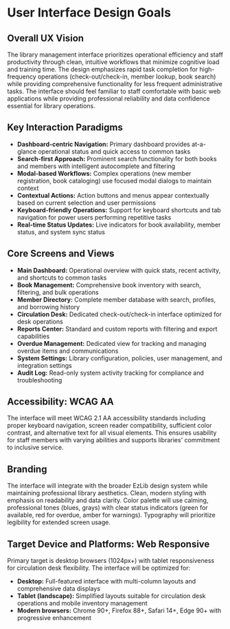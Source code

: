# User Interface Design Goals

## Overall UX Vision
The library management interface prioritizes operational efficiency and staff productivity through clean, intuitive workflows that minimize cognitive load and training time. The design emphasizes rapid task completion for high-frequency operations (check-out/check-in, member lookup, book search) while providing comprehensive functionality for less frequent administrative tasks. The interface should feel familiar to staff comfortable with basic web applications while providing professional reliability and data confidence essential for library operations.

## Key Interaction Paradigms
- **Dashboard-centric Navigation:** Primary dashboard provides at-a-glance operational status and quick access to common tasks
- **Search-first Approach:** Prominent search functionality for both books and members with intelligent autocomplete and filtering
- **Modal-based Workflows:** Complex operations (new member registration, book cataloging) use focused modal dialogs to maintain context
- **Contextual Actions:** Action buttons and menus appear contextually based on current selection and user permissions
- **Keyboard-friendly Operations:** Support for keyboard shortcuts and tab navigation for power users performing repetitive tasks
- **Real-time Status Updates:** Live indicators for book availability, member status, and system sync status

## Core Screens and Views
- **Main Dashboard:** Operational overview with quick stats, recent activity, and shortcuts to common tasks
- **Book Management:** Comprehensive book inventory with search, filtering, and bulk operations
- **Member Directory:** Complete member database with search, profiles, and borrowing history
- **Circulation Desk:** Dedicated check-out/check-in interface optimized for desk operations
- **Reports Center:** Standard and custom reports with filtering and export capabilities
- **Overdue Management:** Dedicated view for tracking and managing overdue items and communications
- **System Settings:** Library configuration, policies, user management, and integration settings
- **Audit Log:** Read-only system activity tracking for compliance and troubleshooting

## Accessibility: WCAG AA
The interface will meet WCAG 2.1 AA accessibility standards including proper keyboard navigation, screen reader compatibility, sufficient color contrast, and alternative text for all visual elements. This ensures usability for staff members with varying abilities and supports libraries' commitment to inclusive service.

## Branding
The interface will integrate with the broader EzLib design system while maintaining professional library aesthetics. Clean, modern styling with emphasis on readability and data clarity. Color palette will use calming, professional tones (blues, grays) with clear status indicators (green for available, red for overdue, amber for warnings). Typography will prioritize legibility for extended screen usage.

## Target Device and Platforms: Web Responsive
Primary target is desktop browsers (1024px+) with tablet responsiveness for circulation desk flexibility. The interface will be optimized for:
- **Desktop:** Full-featured interface with multi-column layouts and comprehensive data displays
- **Tablet (landscape):** Simplified layouts suitable for circulation desk operations and mobile inventory management
- **Modern browsers:** Chrome 90+, Firefox 88+, Safari 14+, Edge 90+ with progressive enhancement
